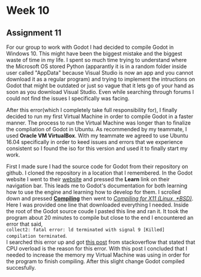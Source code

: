 # Week 10

## Assignment 11



For our group to work with Godot I had decided to compile Godot in Windows 10. This might have been the biggest mistake and the biggest waste of time in my life. I spent so much time trying to understand where the Microsoft OS stored Python (apparantly it is in a random folder inside user called "AppData" because Visual Studio is now an app and you cannot download it as a regular program) and trying to implement the intructions on Godot that might be outdated or just so vague that it lets go of your hand as soon as you download Visual Studio. Even while searching through forums I could not find the issues I specifically was facing.  
  
  
After this error(which I completely take full responsibility for), I finally decided to run my first Virtual Machine in order to compile Godot in a faster manner. The process to run the Virtual Machine was longer than to finalize the compliation of Godot in Ubuntu. As recommended by my teammate, I used __Oracle VM VirtualBox__. With my teammate we agreed to use Ubuntu 16.04 specifically in order to keed issues and errors that we experience consistent so I found the iso for this version and used it to finally start my work.    

First I made sure I had the source code for Godot from their repository on github. I cloned the repository in a location that I remembered. In the Godot website I went to their [website](https://godotengine.org/) and pressed the  __Learn__ link on their navigation bar. This leads me to Godot's documentation for both learning how to use the engine and learning how to develop for them. I scrolled down and pressed [__Compiling__](https://godot.readthedocs.io/en/3.0/development/compiling/index.html) then went to [_Compiling for X11 (Linux, *BSD)_](https://godot.readthedocs.io/en/3.0/development/compiling/compiling_for_x11.html). Here I was provided one line that downloaded everything I needed. Inside the root of the Godot source coude I pasted this line and ran it. 
It took the program about 20 minutes to compile but close to the end I encountered an error that said,  
`collect2: fatal error: ld terminated with signal 9 [Killed]`  
`compilation terminated`.   
I searched this error up and got [this post](https://stackoverflow.com/questions/46259776/collect2-fatal-error-ld-terminated-with-signal-9-killed) from stackoverflow that stated that CPU overload is the reason for this error. With this post I concluded that I needed to increase the memory my Virtual Machine was using in order for the program to finish compiling. After this slight change Godot compiled succesfully. 
